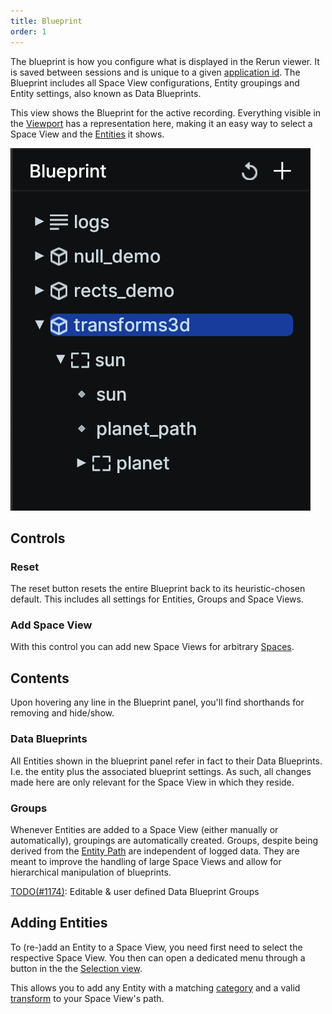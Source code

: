 ```yaml
---
title: Blueprint
order: 1
---
```


The blueprint is how you configure what is displayed in the Rerun viewer.
It is saved between sessions and is unique to a given [application id](../../concepts/apps-and-sessions.md).
The Blueprint includes all Space View configurations, Entity groupings and Entity settings, also known as Data Blueprints.

This view shows the Blueprint for the active recording.
Everything visible in the [Viewport](viewport.md) has a representation here,
making it an easy way to select a Space View and the [Entities](../../concepts/entity-component) it shows.

![blueprint view](/docs-media/blueprint-view.png)

Controls
--------
### Reset
The reset button resets the entire Blueprint back to its heuristic-chosen default.
This includes all settings for Entities, Groups and Space Views.

### Add Space View
With this control you can add new Space Views for arbitrary [Spaces](../../concepts/spaces.md).

Contents
--------
Upon hovering any line in the Blueprint panel, you'll find shorthands for removing and hide/show.

### Data Blueprints
All Entities shown in the blueprint panel refer in fact to their Data Blueprints.
I.e. the entity plus the associated blueprint settings.
As such, all changes made here are only relevant for the Space View in which they reside.

### Groups
Whenever Entities are added to a Space View (either manually or automatically), groupings
are automatically created.
Groups, despite being derived from the [Entity Path](../../concepts/entity-path.md) are independent of logged data.
They are meant to improve the handling of large Space Views and allow for hierarchical manipulation
of blueprints.

[TODO(#1174)](https://github.com/rerun-io/rerun/issues/1174): Editable & user defined Data Blueprint Groups

Adding Entities
-----------------------------
To (re-)add an Entity to a Space View, you need first need to select the respective Space View.
You then can open a dedicated menu through a button in the the [Selection view](selection.md).

This allows you to add any Entity with a matching [category](viewport.md#Categories-of-Space-Views) and a valid [transform](../../concepts/spaces-and-transforms.md) to your
Space View's path.
